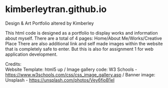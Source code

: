 # kimberleytran.github.io
Design & Art Portfolio altered by Kimberley

This html code is designed as a portfolio to display works and information about myself. There are a total of 4 pages:
Home/About Me/Works/Creative Place
There are also additional link and self made images within the website that is completely safe to enter. 
But this is also for assignment 1 for web application development.

Credits:  
Website Template: html5 up / Image gallery code: W3 Schools - https://www.w3schools.com/css/css_image_gallery.asp / Banner image: Unsplash - https://unsplash.com/photos/Vey6fioB1eI 
